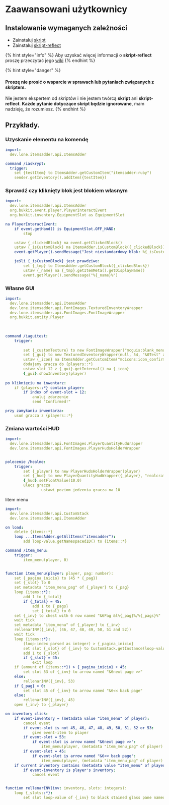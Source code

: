 # Zaawansowani użytkownicy

## Instalowanie wymaganych zależności

* Zainstaluj [skript](https://github.com/SkriptLang/Skript/releases/latest)
* Zainstaluj [skript-reflect](https://github.com/TPGamesNL/skript-reflect/releases/latest)

{% hint style="info" %}
Aby uzyskać więcej informacji o **skript-reflect** proszę przeczytać jego [wiki](https://tpgamesnl.gitbook.io/skript-reflect/)
{% endhint %}

{% hint style="danger" %}
#### Proszę **nie prosić** o **wsparcie** w sprawach lub pytaniach związanych z **skriptem**.

Nie jestem ekspertem od skriptów i nie jestem twórcą **skript** ani **skript-reflect**.
**Każde pytanie dotyczące skript będzie ignorowane**, mam nadzieję, że rozumiesz.
{% endhint %}

## Przykłady.

### Uzyskanie elementu na komendę

```yaml
import:
  dev.lone.itemsadder.api.ItemsAdder

command /iaskrypt:
  trigger:
    set {testItem} to ItemsAdder.getCustomItem("itemsadder:ruby")
    sender.getInventory().addItem({testItem})
```

### Sprawdź czy kliknięty blok jest blokiem własnym

```yaml
import:
  dev.lone.itemsadder.api.ItemsAdder
  org.bukkit.event.player.PlayerInteractEvent
  org.bukkit.inventory.EquipmentSlot as EquipmentSlot

na PlayerInteractEvent:
    if event.getHand() is EquipmentSlot.OFF_HAND: 
        stop

    ustaw {_clickedBlock} na event.getClickedBlock()
    ustaw {_isCustomBlock} na ItemsAdder.isCustomBlock({_clickedBlock})
    event.getPlayer().sendMessage("Jest niestandardowy blok: %{_isCustomBlock}%")

    jeśli {_isCustomBlock} jest prawdziwe:
        set {_tmp} to ItemsAdder.getCustomBlock({_clickedBlock})
        ustaw {_name} na {_tmp}.getItemMeta().getDisplayName()
        event.getPlayer().sendMessage("%{_name}%")
```

### Własne GUI

```yaml
import:
  dev.lone.itemsadder.api.ItemsAdder
  dev.lone.itemsadder.api.FontImages.TexturedInventoryWrapper
  dev.lone.itemsadder.api.FontImages.FontImageWrapper
  org.bukkit.entity.Player
  
  
		
command /iaguitest:
	trigger:
	
		set {_customTexture} to new FontImageWrapper("mcguis:blank_menu")
		set {_gui} to new TexturedInventoryWrapper(null, 54, "&0Test" and {_customTexture})
		ustaw {_icon} na ItemsAdder.getCustomItem("mcicons:icon_confirm")
		dodajemy gracza do {players::*}
		ustaw slot 12 z {_gui}.getInternal() na {_icon}
		{_gui}.showInventory(player)
 
po kliknięciu na inwentarz:
	if {players::*} contain player:
		if index of event-slot = 12:
			anuluj zdarzenie
			send "Confirmed!"

przy zamykaniu inwentarza:
	usuń gracza z {players::*}
```

### Zmiana wartości HUD

```yaml
import:
  dev.lone.itemsadder.api.FontImages.PlayerQuantityHudWrapper
  dev.lone.itemsadder.api.FontImages.PlayerHudsHolderWrapper


polecenie /healme:
	trigger:
		set {_player} to new PlayerHudsHolderWrapper(player)
		set {_hud} to new PlayerQuantityHudWrapper({_player}, "realcraft:thirst_bar")
		{_hud}.setFloatValue(10.0)
		ulecz gracza
            	ustawi poziom jedzenia gracza na 10
```


Iitem menu

```yaml
import:
  dev.lone.itemsadder.api.CustomStack
  dev.lone.itemsadder.api.ItemsAdder

on load:
	delete {items::*}
	loop ...ItemsAdder.getAllItems("itemsadder"):
		add loop-value.getNamespacedID() to {items::*}

command /item_menu:
	trigger:
		item_menu(player, 0)


function item_menu(player: player, pag: number):
    set {_pagina_inicio} to (45 * {_pag})
    set {_slot} to 0
    set metadata "item_menu_pag" of {_player} to {_pag}
    loop {items::*}:
        add 1 to {_total}
        if {_total} = 45:
            add 1 to {_pags}
            set {_total} to 0
    set {_inv} to chest with 6 row named "&6Pag &l%{_pag}%/%{_pags}%"
    wait tick
    set metadata "item_menu" of {_player} to {_inv}
    rellenarINV({_inv}, (46, 47, 48, 49, 50, 51 and 52))
    wait tick
    loop {items::*}:
        (loop-index parsed as integer) > {_pagina_inicio}
        set slot {_slot} of {_inv} to CustomStack.getInstance(loop-value).getItemStack()
        add 1 to {_slot}
        if {_slot} = 45:
            exit loop
    if (amount of {items::*}) > {_pagina_inicio} + 45:
        set slot 53 of {_inv} to arrow named "&6next page >>"
    else:
        rellenarINV({_inv}, 53)
    if {_pag} > 0:
        set slot 45 of {_inv} to arrow named "&6<< back page"
    else:
        rellenarINV({_inv}, 45)
    open {_inv} to {_player}

on inventory click:
    if event-inventory = (metadata value "item_menu" of player):
        cancel event
        if event-slot is not 45, 46, 47, 48, 49, 50, 51, 52 or 53:
            give event-item to player
        if event-slot = 53:
            if event-slot is arrow named "&6next page >>":
                item_menu(player, (metadata "item_menu_pag" of player) + 1)
        if event-slot = 45:
            if event-slot is arrow named "&6<< back page":
                item_menu(player, (metadata "item_menu_pag" of player) - 1)
    if current inventory contains (metadata value "item_menu" of player):
        if event-inventory is player's inventory:
            cancel event


function rellenarINV(inv: inventory, slots: integers):
    loop {_slots::*}:
        set slot loop-value of {_inv} to black stained glass pane named " a
```
